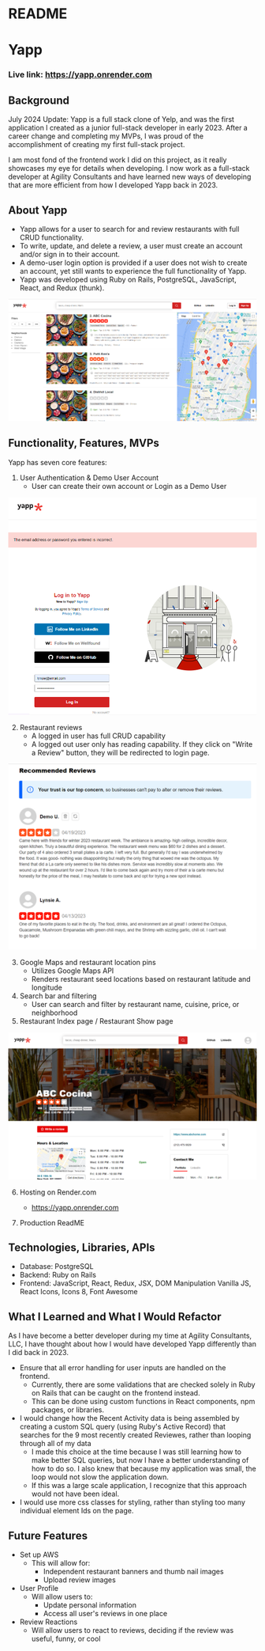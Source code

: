 # README

# Yapp 

### Live link: https://yapp.onrender.com

## Background 
July 2024 Update: Yapp is a full stack clone of Yelp, and was the first application I created as a junior full-stack developer in early 2023. After a career change and completing my MVPs, I was proud of the accomplishment of creating my first full-stack project. 

I am most fond of the frontend work I did on this project, as it really showcases my eye for details when developing. I now work as a full-stack developer at Agility Consultants and have learned new ways of developing that are more efficient from how I developed Yapp back in 2023.

## About Yapp
- Yapp allows for a user to search for and review restaurants with full CRUD functionality. 
- To write, update, and delete a review, a user must create an account and/or sign in to their account.
- A demo-user login option is provided if a user does not wish to create an account, yet still wants to experience the full functionality of Yapp.
- Yapp was developed using Ruby on Rails, PostgreSQL, JavaScript, React, and Redux (thunk). 


![Yapp restaurant index page](./readme_images/YappIndexPage.png)


## Functionality, Features, MVPs

Yapp has seven core features: 

1. User Authentication & Demo User Account
    - User can create their own account or Login as a Demo User

![User auth](./readme_images/userAuth.png)

2. Restaurant reviews 
    - A logged in user has full CRUD capability 
    - A logged out user only has reading capability. If they click on "Write a Review" button, they will be redirected to login page.

![Logged in as Demo User - restaurant reviews](./readme_images/demoUserReviewCRUD.png)

3. Google Maps and restaurant location pins
    - Utilizes Google Maps API
    - Renders restaurant seed locations based on restaurant latitude and longitude
4. Search bar and filtering
    - User can search and filter by restaurant name, cuisine, price, or neighborhood
5. Restaurant Index page / Restaurant Show page 

![Restaurant show page](./readme_images/restoShowPage.png)

6. Hosting on Render.com
    - https://yapp.onrender.com

7. Production ReadME

## Technologies, Libraries, APIs

- Database: PostgreSQL
- Backend: Ruby on Rails
- Frontend: JavaScript, React, Redux, JSX, DOM Manipulation Vanilla JS, React Icons, Icons 8, Font Awesome

## What I Learned and What I Would Refactor
As I have become a better developer during my time at Agility Consultants, LLC, I have thought about how I would have developed Yapp differently than I did back in 2023.

- Ensure that all error handling for user inputs are handled on the frontend.
    - Currently, there are some validations that are checked solely in Ruby on Rails that can be caught on the frontend instead.
    - This can be done using custom functions in React components, npm packages, or libraries.
- I would change how the Recent Activity data is being assembled by creating a custom SQL query (using Ruby's Active Record) that searches for the 9 most recently created Reviewes, rather than looping through all of my data
    - I made this choice at the time because I was still learning how to make better SQL queries, but now I have a better understanding of how to do so. I also knew that because my application was small, the loop would not slow the application down.
    - If this was a large scale application, I recognize that this approach would not have been ideal.
- I would use more css classes for styling, rather than styling too many individual element Ids on the page. 

## Future Features

- Set up AWS
    - This will allow for: 
        - Independent restaurant banners and thumb nail images 
        - Upload review images 
- User Profile 
    - Will allow users to:
        - Update personal information
        - Access all user's reviews in one place
- Review Reactions
    - Will allow users to react to reviews, deciding if the review was useful, funny, or cool
